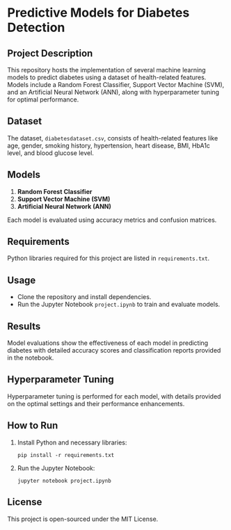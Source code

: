 # Predictive Models for Diabetes Detection

## Project Description

This repository hosts the implementation of several machine learning models to predict diabetes using a dataset of health-related features. Models include a Random Forest Classifier, Support Vector Machine (SVM), and an Artificial Neural Network (ANN), along with hyperparameter tuning for optimal performance.

## Dataset

The dataset, `diabetesdataset.csv`, consists of health-related features like age, gender, smoking history, hypertension, heart disease, BMI, HbA1c level, and blood glucose level.

## Models

1. **Random Forest Classifier**
2. **Support Vector Machine (SVM)**
3. **Artificial Neural Network (ANN)**

Each model is evaluated using accuracy metrics and confusion matrices.

## Requirements

Python libraries required for this project are listed in `requirements.txt`.

## Usage

- Clone the repository and install dependencies.
- Run the Jupyter Notebook `project.ipynb` to train and evaluate models.

## Results

Model evaluations show the effectiveness of each model in predicting diabetes with detailed accuracy scores and classification reports provided in the notebook.

## Hyperparameter Tuning

Hyperparameter tuning is performed for each model, with details provided on the optimal settings and their performance enhancements.

## How to Run

1. Install Python and necessary libraries:
   ```
   pip install -r requirements.txt
   ```
2. Run the Jupyter Notebook:
   ```
   jupyter notebook project.ipynb
   ```

## License

This project is open-sourced under the MIT License.